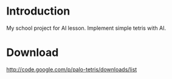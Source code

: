 # Introduction #

My school project for AI lesson.
Implement simple tetris with AI.


# Download #

http://code.google.com/p/palo-tetris/downloads/list